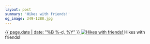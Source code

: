 ```yaml
---
layout: post
summary: 'Hikes with friends!'
og_image: 349-1280.jpg
---
```


<p>
 <time>
  <a href="/349">
   {{ page.date | date: "%B %-d, %Y" }}
  </a>
 </time>
 <a href="/349">
  <img alt="Hikes with friends!" data-taken="7/22/2014" sizes="(min-width: 700px) 50vw, calc(100vw - 2rem)" src="{{ site.assets_url }}/349-640.jpg" srcset="{{ site.assets_url }}/349-1280.jpg 1280w, {{ site.assets_url }}/349-960.jpg 960w, {{ site.assets_url }}/349-640.jpg 640w, {{ site.assets_url }}/349-320.jpg 320w"/>
 </a>
 <span>
  Hikes with friends!
 </span>
</p>
